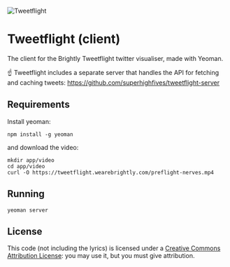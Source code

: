 ![Tweetflight](https://user-images.githubusercontent.com/449385/218269486-88843faf-eb43-40d0-b8b4-ec735de15a7d.svg)

# Tweetflight (client)

The client for the Brightly Tweetflight twitter visualiser, made with Yeoman.

☝️ Tweetflight includes a separate server that handles the API for fetching and caching tweets:
https://github.com/superhighfives/tweetflight-server

## Requirements

Install yeoman:

    npm install -g yeoman

and download the video:

    mkdir app/video
    cd app/video
    curl -O https://tweetflight.wearebrightly.com/preflight-nerves.mp4

## Running

    yeoman server

## License
This code (not including the lyrics) is licensed under a [Creative Commons Attribution License](http://creativecommons.org/licenses/by/3.0/): you may use it, but you must give attribution.
